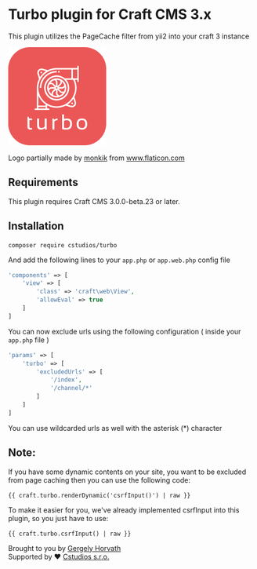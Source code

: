 # Turbo plugin for Craft CMS 3.x

This plugin utilizes the PageCache filter from yii2 into your craft 3 instance

![Screenshot](resources/img/plugin-logo.png)

<div>Logo partially made by <a href="https://www.flaticon.com/authors/monkik" title="monkik">monkik</a> from <a href="https://www.flaticon.com/" title="Flaticon">www.flaticon.com</a></div>

## Requirements

This plugin requires Craft CMS 3.0.0-beta.23 or later.

## Installation

```
composer require cstudios/turbo
```

And add the following lines to your `app.php` or `app.web.php` config file

```php
'components' => [
    'view' => [
        'class' => 'craft\web\View',
        'allowEval' => true
    ]
]
```

You can now exclude urls using the following configuration ( inside your `app.php` file )

```php
'params' => [
    'turbo' => [
        'excludedUrls' => [
            '/index',
            '/channel/*'
        ]
    ]
]
```

You can use wildcarded urls as well with the asterisk (*) character

## Note:

If you have some dynamic contents on your site, you want to be excluded from page caching then you can use the
following code:

```twig
{{ craft.turbo.renderDynamic('csrfInput()') | raw }}
```

To make it easier for you, we've already implemented csrfInput into this plugin, so you just have to use:

```twig
{{ craft.turbo.csrfInput() | raw }}
```

Brought to you by [Gergely Horvath](https://github.com/hunwalk)
<br>
Supported by ❤️ [Cstudios s.r.o.](https://cstudios.sk)
